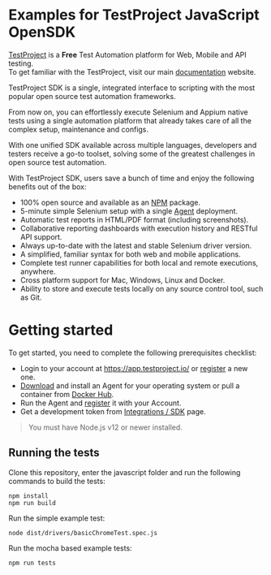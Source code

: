 # Examples for TestProject JavaScript OpenSDK

[TestProject](https://testproject.io) is a **Free** Test Automation platform for Web, Mobile and API testing. \
To get familiar with the TestProject, visit our main [documentation](https://docs.testproject.io/) website.

TestProject SDK is a single, integrated interface to scripting with the most popular open source test automation frameworks.

From now on, you can effortlessly execute Selenium and Appium native tests using a single automation platform that already takes care of all the complex setup, maintenance and configs.

With one unified SDK available across multiple languages, developers and testers receive a go-to toolset, solving some of the greatest challenges in open source test automation.

With TestProject SDK, users save a bunch of time and enjoy the following benefits out of the box:

- 100% open source and available as an [NPM](https://www.npmjs.com/package/@tpio/javascript-opensdk) package.
- 5-minute simple Selenium setup with a single [Agent](https://docs.testproject.io/testproject-agents) deployment.
- Automatic test reports in HTML/PDF format (including screenshots).
- Collaborative reporting dashboards with execution history and RESTful API support.
- Always up-to-date with the latest and stable Selenium driver version.
- A simplified, familiar syntax for both web and mobile applications.
- Complete test runner capabilities for both local and remote executions, anywhere.
- Cross platform support for Mac, Windows, Linux and Docker.
- Ability to store and execute tests locally on any source control tool, such as Git.

# Getting started

To get started, you need to complete the following prerequisites checklist:

- Login to your account at https://app.testproject.io/ or [register](https://app.testproject.io/signup/) a new one.
- [Download](https://app.testproject.io/#/download) and install an Agent for your operating system or pull a container from [Docker Hub](https://hub.docker.com/r/testproject/agent).
- Run the Agent and [register](https://docs.testproject.io/getting-started/installation-and-setup#register-the-agent) it with your Account.
- Get a development token from [Integrations / SDK](https://app.testproject.io/#/integrations/sdk) page.

> You must have Node.js v12 or newer installed.

## Running the tests

Clone this repository, enter the javascript folder and run the following commands to build the tests:

```shell
npm install
npm run build
```

Run the simple example test:

```shell
node dist/drivers/basicChromeTest.spec.js
```

Run the mocha based example tests:

```shell
npm run tests
```
